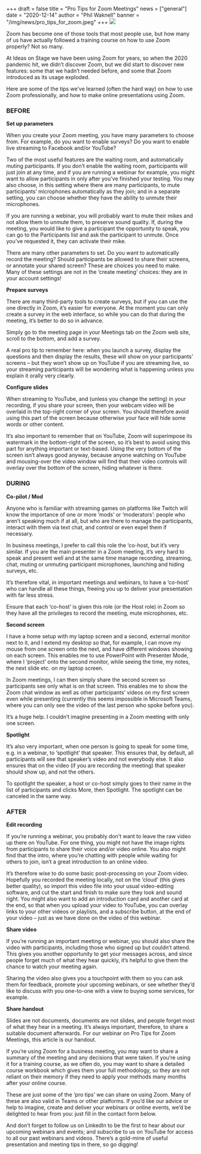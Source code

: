 +++
draft = false
title = "Pro Tips for Zoom Meetings"
news = ["general"]
date = "2020-12-14"
author = "Phil Waknell"
banner = "/img/news/pro_tips_for_zoom.jpeg"
+++
![](/img/news/pro_tips_for_zoom.jpeg)

Zoom has become one of those tools that most people use, but how many of us have actually followed a training course on how to use Zoom properly? Not so many.

At Ideas on Stage we have been using Zoom for years, so when the 2020 pandemic hit, we didn’t discover Zoom, but we did start to discover new features: some that we hadn’t needed before, and some that Zoom introduced as its usage exploded.

Here are some of the tips we’ve learned (often the hard way) on how to use Zoom professionally, and how to make online presentations using Zoom.



### **BEFORE**

**Set up parameters**

When you create your Zoom meeting, you have many parameters to choose from. For example, do you want to enable surveys? Do you want to enable live streaming to Facebook and/or YouTube?

Two of the most useful features are the waiting room, and automatically muting participants. If you don’t enable the waiting room, participants will just join at any time, and if you are running a webinar for example, you might want to allow participants in only after you’ve finished your testing. You may also choose, in this setting where there are many participants, to mute participants’ microphones automatically as they join; and in a separate setting, you can choose whether they have the ability to unmute their microphones.

If you are running a webinar, you will probably want to mute their mikes and not allow them to unmute them, to preserve sound quality. If, during the meeting, you would like to give a participant the opportunity to speak, you can go to the Participants list and ask the participant to unmute. Once you’ve requested it, they can activate their mike.

There are many other parameters to set. Do you want to automatically record the meeting? Should participants be allowed to share their screens, or annotate your shared screen? These are choices you need to make. Many of these settings are not in the ‘create meeting’ choices: they are in your account settings!

**Prepare surveys**

There are many third-party tools to create surveys, but if you can use the one directly in Zoom, it’s easier for everyone. At the moment you can only create a survey in the web interface, so while you can do that during the meeting, it’s better to do so in advance. 

Simply go to the meeting page in your Meetings tab on the Zoom web site, scroll to the bottom, and add a survey.

A real pro tip to remember here: when you launch a survey, display the questions and then display the results, these will show on your participants’ screens – but they won’t show up on YouTube if you are streaming live, so your streaming participants will be wondering what is happening unless you explain it orally very clearly.

**Configure slides**

When streaming to YouTube, and (unless you change the setting) in your recording, if you share your screen, then your webcam video will be overlaid in the top-right corner of your screen. You should therefore avoid using this part of the screen because otherwise your face will hide some words or other content.

It’s also important to remember that on YouTube, Zoom will superimpose its watermark in the bottom-right of the screen, so it’s best to avoid using this part for anything important or text-based. Using the very bottom of the screen isn’t always good anyway, because anyone watching on YouTube and mousing-over the video window will find that their video controls will overlay over the bottom of the screen, hiding whatever is there.



### **DURING**

**Co-pilot / Mod**

Anyone who is familiar with streaming games on platforms like Twitch will know the importance of one or more ‘mods’ or ‘moderators’: people who aren’t speaking much if at all, but who are there to manage the participants, interact with them via text chat, and control or even expel them if necessary.

In business meetings, I prefer to call this role the ‘co-host, but it’s very similar. If you are the main presenter in a Zoom meeting, it’s very hard to speak and present well and at the same time manage recording, streaming, chat, muting or unmuting participant microphones, launching and hiding surveys, etc.

It’s therefore vital, in important meetings and webinars, to have a ‘co-host’ who can handle all these things, freeing you up to deliver your presentation with far less stress. 

Ensure that each ‘co-host’ is given this role (or the Host role) in Zoom so they have all the privileges to record the meeting, mute microphones, etc.

**Second screen**

I have a home setup with my laptop screen and a second, external monitor next to it, and I extend my desktop so that, for example, I can move my mouse from one screen onto the next, and have different windows showing on each screen. This enables me to use PowerPoint with Presenter Mode, where I ‘project’ onto the second monitor, while seeing the time, my notes, the next slide etc. on my laptop screen.

In Zoom meetings, I can then simply share the second screen so participants see only what is on that screen. This enables me to show the Zoom chat window as well as other participants’ videos on my first screen even while presenting (currently this seems impossible in Microsoft Teams, where you can only see the video of the last person who spoke before you).

It’s a huge help. I couldn’t imagine presenting in a Zoom meeting with only one screen.

**Spotlight**

It’s also very important, when one person is going to speak for some time, e.g. in a webinar, to ‘spotlight’ that speaker. This ensures that, by default, all participants will see that speaker’s video and not everybody else. It also ensures that on the video (if you are recording the meeting) that speaker should show up, and not the others.

To spotlight the speaker, a host or co-host simply goes to their name in the list of participants and clicks More, then Spotlight. The spotlight can be canceled in the same way.



### **AFTER**

**Edit recording**

If you’re running a webinar, you probably don’t want to leave the raw video up there on YouTube. For one thing, you might not have the image rights from participants to share their voice and/or video online. You also might find that the intro, where you’re chatting with people while waiting for others to join, isn’t a great introduction to an online video.

It’s therefore wise to do some basic post-processing on your Zoom video. Hopefully you recorded the meeting locally, not on the ‘cloud’ (this gives better quality), so import this video file into your usual video-editing software, and cut the start and finish to make sure they look and sound right. You might also want to add an introduction card and another card at the end, so that when you upload your video to YouTube, you can overlay links to your other videos or playlists, and a subscribe button, at the end of your video – just as we have done on the video of this webinar.

**Share video**

If you’re running an important meeting or webinar, you should also share the video with participants, including those who signed up but couldn’t attend. This gives you another opportunity to get your messages across, and since people forget much of what they hear quickly, it’s helpful to give them the chance to watch your meeting again.

Sharing the video also gives you a touchpoint with them so you can ask them for feedback, promote your upcoming webinars, or see whether they’d like to discuss with you one-to-one with a view to buying some services, for example.

**Share handout**

Slides are not documents, documents are not slides, and people forget most of what they hear in a meeting. It’s always important, therefore, to share a suitable document afterwards. For our webinar on Pro Tips for Zoom Meetings, this article is our handout. 

If you’re using Zoom for a business meeting, you may want to share a summary of the meeting and any decisions that were taken. If you’re using it for a training course, as we often do, you may want to share a detailed course workbook which gives them your full methodology, so they are not reliant on their memory if they need to apply your methods many months after your online course.





These are just some of the ‘pro tips’ we can share on using Zoom. Many of these are also valid in Teams or other platforms. If you’d like our advice or help to imagine, create and deliver your webinars or online events, we’d be delighted to hear from you: just fill in the contact form below.

And don’t forget to follow us on LinkedIn to be the first to hear about our upcoming webinars and events; and subscribe to us on YouTube for access to all our past webinars and videos. There’s a gold-mine of useful presentation and meeting tips in there, so go digging!